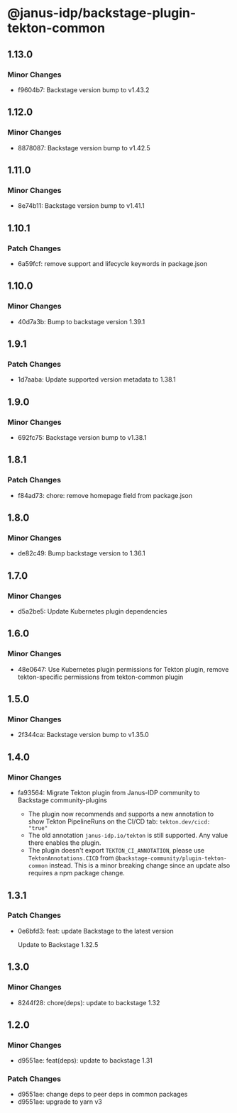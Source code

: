 # @janus-idp/backstage-plugin-tekton-common

## 1.13.0

### Minor Changes

- f9604b7: Backstage version bump to v1.43.2

## 1.12.0

### Minor Changes

- 8878087: Backstage version bump to v1.42.5

## 1.11.0

### Minor Changes

- 8e74b11: Backstage version bump to v1.41.1

## 1.10.1

### Patch Changes

- 6a59fcf: remove support and lifecycle keywords in package.json

## 1.10.0

### Minor Changes

- 40d7a3b: Bump to backstage version 1.39.1

## 1.9.1

### Patch Changes

- 1d7aaba: Update supported version metadata to 1.38.1

## 1.9.0

### Minor Changes

- 692fc75: Backstage version bump to v1.38.1

## 1.8.1

### Patch Changes

- f84ad73: chore: remove homepage field from package.json

## 1.8.0

### Minor Changes

- de82c49: Bump backstage version to 1.36.1

## 1.7.0

### Minor Changes

- d5a2be5: Update Kubernetes plugin dependencies

## 1.6.0

### Minor Changes

- 48e0647: Use Kubernetes plugin permissions for Tekton plugin, remove tekton-specific permissions from tekton-common plugin

## 1.5.0

### Minor Changes

- 2f344ca: Backstage version bump to v1.35.0

## 1.4.0

### Minor Changes

- fa93564: Migrate Tekton plugin from Janus-IDP community to Backstage community-plugins

  - The plugin now recommends and supports a new annotation to show Tekton PipelineRuns on the CI/CD tab: `tekton.dev/cicd: "true"`
  - The old annotation `janus-idp.io/tekton` is still supported. Any value there enables the plugin.
  - The plugin doesn't export `TEKTON_CI_ANNOTATION`, please use `TektonAnnotations.CICD` from `@backstage-community/plugin-tekton-common` instead. This is a minor breaking change since an update also requires a npm package change.

## 1.3.1

### Patch Changes

- 0e6bfd3: feat: update Backstage to the latest version

  Update to Backstage 1.32.5

## 1.3.0

### Minor Changes

- 8244f28: chore(deps): update to backstage 1.32

## 1.2.0

### Minor Changes

- d9551ae: feat(deps): update to backstage 1.31

### Patch Changes

- d9551ae: change deps to peer deps in common packages
- d9551ae: upgrade to yarn v3
